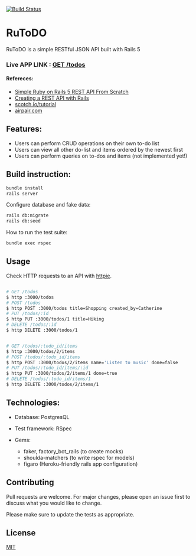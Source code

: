 [![Build Status](https://travis-ci.com/mmncit/RuToDO.svg?branch=master)](https://travis-ci.com/mmncit/RuToDO)

# RuToDO

RuToDO is a simple RESTful JSON API built with Rails 5

### Live APP LINK : [GET /todos](https://fast-headland-29840.herokuapp.com/todos)

#### Refereces:

* [Simple Ruby on Rails 5 REST API From Scratch](https://www.youtube.com/watch?v=QojnRc7SS9o)
* [Creating a REST API with Rails](https://medium.com/@oliver.seq/creating-a-rest-api-with-rails-2a07f548e5dc)
* [scotch.io/tutorial](https://scotch.io/tutorials/build-a-restful-json-api-with-rails-5-part-one)
* [airpair.com](https://www.airpair.com/ruby-on-rails/posts/building-a-restful-api-in-a-rails-application)



## Features:

* Users can perform CRUD operations on their own to-do list
* Users can view all other do-list and items ordered by the newest first
* Users can perform queries on to-dos and items (not implemented yet!)

## Build instruction:

```bash
bundle install 
rails server
```
Configure database and fake data:
```bash
rails db:migrate
rails db:seed
```

How to run the test suite:
```bash
bundle exec rspec
```

## Usage

Check HTTP requests to an API with [httpie](https://httpie.org).

```bash

# GET /todos
$ http :3000/todos
# POST /todos
$ http POST :3000/todos title=Shopping created_by=Catherine
# PUT /todos/:id
$ http PUT :3000/todos/1 title=Hiking
# DELETE /todos/:id
$ http DELETE :3000/todos/1


# GET /todos/:todo_id/items
$ http :3000/todos/2/items
# POST /todos/:todo_id/items
$ http POST :3000/todos/2/items name='Listen to music' done=false
# PUT /todos/:todo_id/items/:id
$ http PUT :3000/todos/2/items/1 done=true
# DELETE /todos/:todo_id/items/1
$ http DELETE :3000/todos/2/items/1
```


## Technologies:

* Database: PostgresQL

* Test framework: RSpec

* Gems:
  * faker, factory_bot_rails (to create mocks)
  * shoulda-matchers (to write rspec for models)
  * figaro (Heroku-friendly rails app configuration)


## Contributing
Pull requests are welcome. For major changes, please open an issue first to discuss what you would like to change.

Please make sure to update the tests as appropriate.

## License
[MIT](https://choosealicense.com/licenses/mit/)